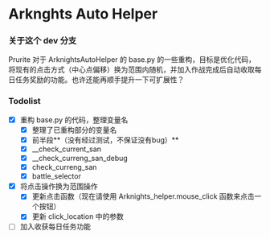 # Arknghts Auto Helper

### 关于这个 dev 分支

Prurite 对于 ArknightsAutoHelper 的 base.py 的一些重构，目标是优化代码，将现有的点击方式（中心点偏移）换为范围内随机，并加入作战完成后自动收取每日任务奖励的功能。也许还能再顺手提升一下可扩展性？

### Todolist

- [x] 重构 base.py 的代码，整理变量名
  - [x] 整理了已重构部分的变量名
  - [x] 前半段**（没有经过测试，不保证没有bug）**
  - [x] __check_current_san
  - [x] __check_curreng_san_debug
  - [x] check_curreng_san
  - [x] battle_selector
- [x] 将点击操作换为范围操作
  - [x] 更新点击函数（现在请使用 Arknights_helper.mouse_click 函数来点击一个按钮）
  - [x] 更新 click_location 中的参数
- [ ] 加入收获每日任务功能
